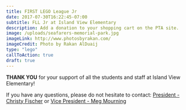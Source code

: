```yaml
---
title: FIRST LEGO League Jr
date: 2017-07-30T16:22:45-07:00
subtitle: FLL Jr at Island View Elementary
description: Add a donation to your shopping cart on the PTA site.
image: /uploads/seafarers-memorial-park.jpg
imageLink: http://www.photosbyrakan.com/
imageCredit: Photo by Rakan AlDuaij
type: "lego"
callToAction: true
draft: true
---
```

**THANK YOU** for your support of all the students and staff at Island View Elementary!

If you have any questions, please do not hesitate to contact: 
[President - Christy Fischer](mailto:president@islandviewpta.org) or [Vice President - Meg Mourning](mailto:vicepresident@islandviewpta.org)